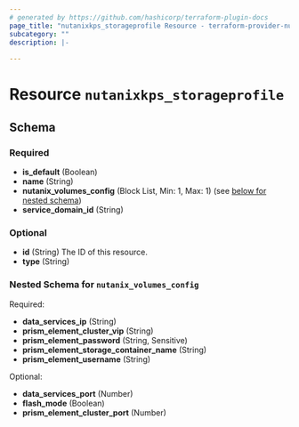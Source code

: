 ```yaml
---
# generated by https://github.com/hashicorp/terraform-plugin-docs
page_title: "nutanixkps_storageprofile Resource - terraform-provider-nutanixkps"
subcategory: ""
description: |-
  
---
```


# Resource `nutanixkps_storageprofile`





<!-- schema generated by tfplugindocs -->
## Schema

### Required

- **is_default** (Boolean)
- **name** (String)
- **nutanix_volumes_config** (Block List, Min: 1, Max: 1) (see [below for nested schema](#nestedblock--nutanix_volumes_config))
- **service_domain_id** (String)

### Optional

- **id** (String) The ID of this resource.
- **type** (String)

<a id="nestedblock--nutanix_volumes_config"></a>
### Nested Schema for `nutanix_volumes_config`

Required:

- **data_services_ip** (String)
- **prism_element_cluster_vip** (String)
- **prism_element_password** (String, Sensitive)
- **prism_element_storage_container_name** (String)
- **prism_element_username** (String)

Optional:

- **data_services_port** (Number)
- **flash_mode** (Boolean)
- **prism_element_cluster_port** (Number)


